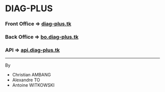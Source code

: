 # DIAG-PLUS

### Front Office => [diag-plus.tk](https://diag-plus.tk)
### Back Office => [bo.diag-plus.tk](https://bo.diag-plus.tk)
### API => [api.diag-plus.tk](https://api.diag-plus.tk/api)

****

By
* Christian AMBANG
* Alexandre TO
* Antoine WITKOWSKI
